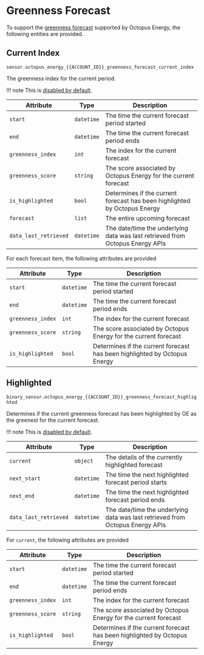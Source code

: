# Greenness Forecast

To support the [greenness forecast](https://octopus.energy/smart/greener-days/) supported by Octopus Energy, the following entities are provided.

## Current Index

`sensor.octopus_energy_{{ACCOUNT_ID}}_greenness_forecast_current_index`

The greenness index for the current period.

!!! note
    This is [disabled by default](../faq.md#there-are-entities-that-are-disabled-why-are-they-disabled-and-how-do-i-enable-them). 

| Attribute | Type | Description |
|-----------|------|-------------|
| `start` | `datetime` | The time the current forecast period started |
| `end` | `datetime` | The time the current forecast period ends |
| `greenness_index` | `int` | The index for the current forecast |
| `greenness_score` | `string` | The score associated by Octopus Energy for the current forecast |
| `is_highlighted` | `bool` | Determines if the current forecast has been highlighted by Octopus Energy |
| `forecast` | `list` | The entire upcoming forecast |
| `data_last_retrieved` | `datetime` | The date/time the underlying data was last retrieved from Octopus Energy APIs |

For each forecast item, the following attributes are provided

| Attribute | Type | Description |
|-----------|------|-------------|
| `start` | `datetime` | The time the current forecast period started |
| `end` | `datetime` | The time the current forecast period ends |
| `greenness_index` | `int` | The index for the current forecast |
| `greenness_score` | `string` | The score associated by Octopus Energy for the current forecast |
| `is_highlighted` | `bool` | Determines if the current forecast has been highlighted by Octopus Energy |

## Highlighted

`binary_sensor.octopus_energy_{{ACCOUNT_ID}}_greenness_forecast_highlighted`

Determines if the current greenness forecast has been highlighted by OE as the greenest for the current forecast.

!!! note
    This is [disabled by default](../faq.md#there-are-entities-that-are-disabled-why-are-they-disabled-and-how-do-i-enable-them). 

| Attribute | Type | Description |
|-----------|------|-------------|
| `current` | `object` | The details of the currently highlighted forecast |
| `next_start` | `datetime` | The time the next highlighted forecast period starts |
| `next_end` | `datetime` | The time the next highlighted forecast period ends |
| `data_last_retrieved` | `datetime` | The date/time the underlying data was last retrieved from Octopus Energy APIs |

For `current`, the following attributes are provided

| Attribute | Type | Description |
|-----------|------|-------------|
| `start` | `datetime` | The time the current forecast period started |
| `end` | `datetime` | The time the current forecast period ends |
| `greenness_index` | `int` | The index for the current forecast |
| `greenness_score` | `string` | The score associated by Octopus Energy for the current forecast |
| `is_highlighted` | `bool` | Determines if the current forecast has been highlighted by Octopus Energy |
